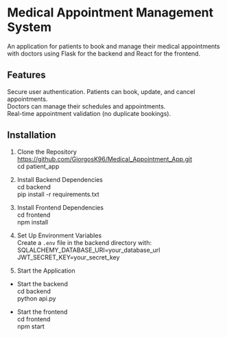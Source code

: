 # Medical Appointment Management System
An application for patients to book and manage their medical appointments with doctors using Flask for the backend and React for the frontend.

## Features
Secure user authentication.
Patients can book, update, and cancel appointments.  
Doctors can manage their schedules and appointments.  
Real-time appointment validation (no duplicate bookings).

## Installation 
1) Clone the Repository
https://github.com/GiorgosK96/Medical_Appointment_App.git     
cd patient_app


3) Install Backend Dependencies       
cd backend       
pip install -r requirements.txt

4) Install Frontend Dependencies     
cd frontend    
npm install

5) Set Up Environment Variables      
Create a `.env` file in the backend directory with:    
SQLALCHEMY_DATABASE_URI=your_database_url   
JWT_SECRET_KEY=your_secret_key

6) Start the Application     
- Start the backend    
cd backend     
python api.py

- Start the frontend    
cd frontend    
npm start   
